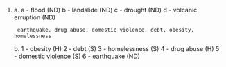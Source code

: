 1.
    a.
        a - flood (ND)
        b - landslide (ND)
        c - drought (ND)
        d - volcanic erruption (ND)

        earthquake, drug abuse, domestic violence, debt, obesity, homelessness

    b.
        1 - obesity (H)
        2 - debt (S)
        3 - homelessness (S)
        4 - drug abuse (H)
        5 - domestic violence (S)
        6 - earthquake (ND)